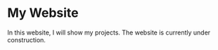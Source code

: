 # My Website
In this website, I will show my projects. The website is currently under construction.
